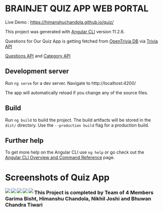 # BRAINJET QUIZ APP WEB PORTAL 

Live Demo : https://himanshuchandola.github.io/quiz/ 

This project was generated with [Angular CLI](https://github.com/angular/angular-cli) version 11.2.6.

Questions for Our Quiz App is getting fetched from [OpenTrivia DB](https://opentdb.com/) via [Trivia API](https://opentdb.com/api_config.php)

[Questions API](https://opentdb.com/api.php?amount=10&type=multiple) and [Category API](https://opentdb.com/api_category.php)


## Development server

Run `ng serve` for a dev server. Navigate to http://localhost:4200/ 

The app will automatically reload if you change any of the source files.

## Build

Run `ng build` to build the project. The build artifacts will be stored in the `dist/` directory. Use the `--production build` flag for a production build.


## Further help

To get more help on the Angular CLI use `ng help` or go check out the [Angular CLI Overview and Command Reference](https://angular.io/cli) page.


# Screenshots of Quiz App

<img align="left" src="https://github.com/himanshuchandola/GEHU-QUIZ-PORTAL/blob/main/screenshots/img4.png?raw=true "/>
<img align="left" src="https://github.com/himanshuchandola/GEHU-QUIZ-PORTAL/blob/main/screenshots/img1.png?raw=true"/>
<img align="left" src="https://github.com/himanshuchandola/GEHU-QUIZ-PORTAL/blob/main/screenshots/img2.png?raw=true"/>
<img align="left" src="https://github.com/himanshuchandola/GEHU-QUIZ-PORTAL/blob/main/screenshots/img5.png?raw=true"/>
<img align="left" src="https://github.com/himanshuchandola/GEHU-QUIZ-PORTAL/blob/main/screenshots/img3.png?raw=true"/>



### This Project is completed by Team of 4 Members Garima Bisht, Himanshu Chandola, Nikhil Joshi and Bhuwan Chandra Tiwari
